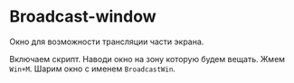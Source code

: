 # Broadcast-window

Окно для возможности трансляции части экрана.

Включаем скрипт. Наводи окно на зону которую будем вещать. Жмем `Win+M`. Шарим окно с именем `BroadcastWin`.
